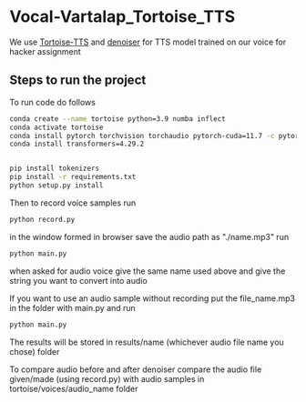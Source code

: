 # Vocal-Vartalap_Tortoise_TTS
We use [Tortoise-TTS](https://github.com/neonbjb/tortoise-tts.git) and [denoiser](https://github.com/facebookresearch/denoiser) for  TTS model trained on our voice for hacker assignment


## Steps to run the project

To run code do follows
``` sh
conda create --name tortoise python=3.9 numba inflect
conda activate tortoise
conda install pytorch torchvision torchaudio pytorch-cuda=11.7 -c pytorch -c nvidia
conda install transformers=4.29.2


pip install tokenizers
pip install -r requirements.txt
python setup.py install
```
Then to record voice samples run

```sh
python record.py
```

in the window formed in browser save the audio path as "./name.mp3" 
run 
```sh
python main.py
```
when asked for audio voice give the same name used above
and give the string you want to convert into audio

If you want to use an audio sample without recording put the file_name.mp3 in the folder with main.py and run
```sh
python main.py
```

The results will be stored in results/name (whichever audio file name you chose) folder

To compare audio before and after denoiser compare the audio file given/made (using record.py) with audio samples in tortoise/voices/audio_name folder



